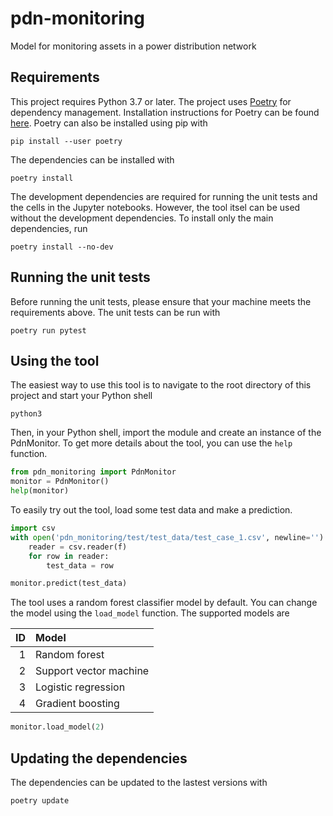# pdn-monitoring
Model for monitoring assets in a power distribution network

## Requirements

This project requires Python 3.7 or later. The project uses [Poetry](https://python-poetry.org/) for dependency
management. Installation instructions for Poetry can be found [here](https://python-poetry.org/docs/#installation).
Poetry can also be installed using pip with

```shell
pip install --user poetry
```

The dependencies can be installed with

```shell
poetry install
```

The development dependencies are required for running the unit tests and the cells in the Jupyter notebooks. However,
the tool itsel can be used without the development dependencies. To install only the main dependencies, run

```shell
poetry install --no-dev
```

## Running the unit tests

Before running the unit tests, please ensure that your machine meets the requirements above. The unit tests can be run
with

```shell
poetry run pytest
```

## Using the tool

The easiest way to use this tool is to navigate to the root directory of this project and start your Python shell

```shell
python3
```

Then, in your Python shell, import the module and create an instance of the PdnMonitor. To get more details about
the tool, you can use the `help` function.

```python
from pdn_monitoring import PdnMonitor
monitor = PdnMonitor()
help(monitor)
```

To easily try out the tool, load some test data and make a prediction.

```python
import csv
with open('pdn_monitoring/test/test_data/test_case_1.csv', newline='') as f:
    reader = csv.reader(f)
    for row in reader:
        test_data = row

monitor.predict(test_data)
```

The tool uses a random forest classifier model by default. You can change the model using the `load_model` function. The
supported models are

| ID | Model                  |
|---:|:-----------------------|
| 1  | Random forest          |
| 2  | Support vector machine |
| 3  | Logistic regression    |
| 4  | Gradient boosting      |

```python
monitor.load_model(2)
```

## Updating the dependencies

The dependencies can be updated to the lastest versions with

```shell
poetry update
```
